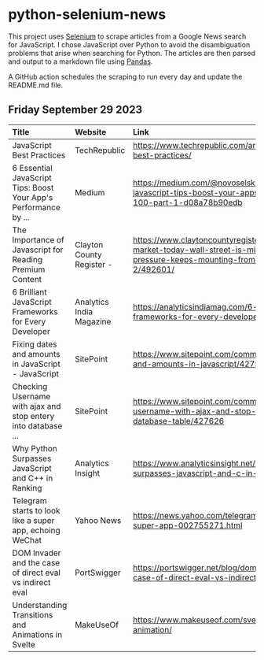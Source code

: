# python-selenium-news

This project uses [Selenium](https://www.seleniumhq.org/) to scrape articles from a Google News search for JavaScript.
I chose JavaScript over Python to avoid the disambiguation problems that arise when searching for Python.
The articles are then parsed and output to a markdown file using [Pandas](https://pandas.pydata.org/).

A GitHub action schedules the scraping to run every day and update the README.md file.

## Friday September 29 2023


| Title                                                            | Website                   | Link                                                                                                                                              |
|:-----------------------------------------------------------------|:--------------------------|:--------------------------------------------------------------------------------------------------------------------------------------------------|
| JavaScript Best Practices                                        | TechRepublic              | https://www.techrepublic.com/article/javascript-best-practices/                                                                                   |
| 6 Essential JavaScript Tips: Boost Your App's Performance by ... | Medium                    | https://medium.com/@novoselski/6-essential-javascript-tips-boost-your-apps-performance-by-100-part-1-d08a78b90edb                                 |
| The Importance of Javascript for Reading Premium Content         | Clayton County Register - | https://www.claytoncountyregister.com/news2/stock-market-today-wall-street-is-mixed-as-the-pressure-keeps-mounting-from-the-bond-market-2/492601/ |
| 6 Brilliant JavaScript Frameworks for Every Developer            | Analytics India Magazine  | https://analyticsindiamag.com/6-brilliant-javascript-frameworks-for-every-developer/                                                              |
| Fixing dates and amounts in JavaScript - JavaScript              | SitePoint                 | https://www.sitepoint.com/community/t/fixing-dates-and-amounts-in-javascript/427527                                                               |
| Checking Username with ajax and stop entery into database ...    | SitePoint                 | https://www.sitepoint.com/community/t/checking-username-with-ajax-and-stop-entery-into-database-table/427626                                      |
| Why Python Surpasses JavaScript and C++ in Ranking               | Analytics Insight         | https://www.analyticsinsight.net/why-python-surpasses-javascript-and-c-in-ranking/                                                                |
| Telegram starts to look like a super app, echoing WeChat         | Yahoo News                | https://news.yahoo.com/telegram-starts-look-super-app-002755271.html                                                                              |
| DOM Invader and the case of direct eval vs indirect eval         | PortSwigger               | https://portswigger.net/blog/dom-invader-and-the-case-of-direct-eval-vs-indirect-eval                                                             |
| Understanding Transitions and Animations in Svelte               | MakeUseOf                 | https://www.makeuseof.com/svelte-transition-animation/                                                                                            |